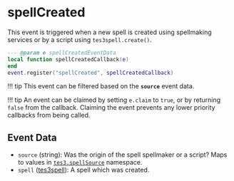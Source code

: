 # spellCreated

This event is triggered when a new spell is created using spellmaking services or by a script using `tes3spell.create()`.

```lua
--- @param e spellCreatedEventData
local function spellCreatedCallback(e)
end
event.register("spellCreated", spellCreatedCallback)
```

!!! tip
	This event can be filtered based on the **`source`** event data.

!!! tip
	An event can be claimed by setting `e.claim` to `true`, or by returning `false` from the callback. Claiming the event prevents any lower priority callbacks from being called.

## Event Data

* `source` (string): Was the origin of the spell spellmaker or a script?  Maps to values in [`tes3.spellSource`](https://mwse.github.io/MWSE/references/spell-sources/) namespace.
* `spell` ([tes3spell](../../types/tes3spell)): A spell which was created.

